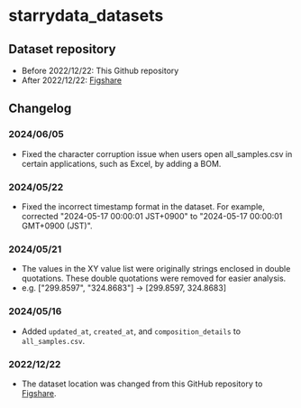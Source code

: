 # starrydata_datasets

## Dataset repository
- Before 2022/12/22: This Github repository
- After 2022/12/22: [Figshare](https://figshare.com/projects/Starrydata_datasets/155129)

## Changelog

### 2024/06/05
- Fixed the character corruption issue when users open all_samples.csv in certain applications, such as Excel, by adding a BOM.

### 2024/05/22
- Fixed the incorrect timestamp format in the dataset. For example, corrected "2024-05-17 00:00:01 JST+0900" to "2024-05-17 00:00:01 GMT+0900 (JST)".


### 2024/05/21
- The values in the XY value list were originally strings enclosed in double quotations. These double quotations were removed for easier analysis.
- e.g. ["299.8597", "324.8683"] -> [299.8597, 324.8683]

### 2024/05/16
- Added `updated_at`, `created_at`, and `composition_details` to `all_samples.csv`.

### 2022/12/22
- The dataset location was changed from this GitHub repository to [Figshare](https://figshare.com/projects/Starrydata_datasets/155129).

